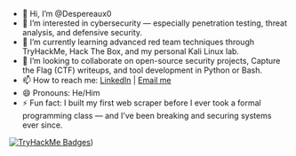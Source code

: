 - 👋 Hi, I’m @Despereaux0  
- 👀 I’m interested in cybersecurity — especially penetration testing, threat analysis, and defensive security.  
- 🌱 I’m currently learning advanced red team techniques through TryHackMe, Hack The Box, and my personal Kali Linux lab.  
- 💞️ I’m looking to collaborate on open-source security projects, Capture the Flag (CTF) writeups, and tool development in Python or Bash.  
- 📫 How to reach me: [LinkedIn](https://www.linkedin.com/in/vassant-veloo-gove) | [Email me](mailto:vassantgoveveloo@gmail.com)  
- 😄 Pronouns: He/Him  
- ⚡ Fun fact: I built my first web scraper before I ever took a formal programming class — and I’ve been breaking and securing systems ever since.

[![TryHackMe Badges](assets/THM-badge.png)](https://tryhackme.com/p/Despereaux0))
<!---
Despereaux0/Despereaux0 is a ✨ special ✨ repository because its `README.md` (this file) appears on your GitHub profile.
You can click the Preview link to take a look at your changes.
--->
